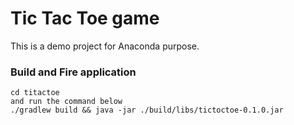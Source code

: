 # Tic Tac Toe game
This is a demo project for Anaconda purpose. 

### Build and Fire application
```$xslt
cd titactoe
and run the command below
./gradlew build && java -jar ./build/libs/tictoctoe-0.1.0.jar

```

